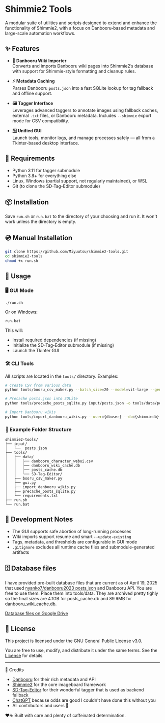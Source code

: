 # Shimmie2 Tools

A modular suite of utilities and scripts designed to extend and enhance the functionality of Shimmie2, with a focus on Danbooru-based metadata and large-scale automation workflows.

## ✨ Features

- **📄 Danbooru Wiki Importer**  
  Converts and imports Danbooru wiki pages into Shimmie2’s database with support for Shimmie-style formatting and cleanup rules.

- **⚡ Metadata Caching**  
  Parses Danbooru `posts.json` into a fast SQLite lookup for tag fallback and offline support.

- **🖼️ Tagger Interface**  
  Leverages advanced taggers to annotate images using fallback caches, external `.txt` files, or Danbooru metadata. Includes `--shimmie` export mode for CSV compatibility.

- **🪟 Unified GUI**  
  Launch tools, monitor logs, and manage processes safely — all from a Tkinter-based desktop interface.

## 🧠 Requirements

- Python 3.11 for tagger submodule
- Python 3.8+ for everything else
- Linux, Windows (partial support, not regularly maintained), or WSL
- Git (to clone the SD-Tag-Editor submodule)

## 📦 Installation

Save `run.sh` or `run.bat` to the directory of your choosing and run it. It won't work unless the directory is empty.

## 💿 Manual Installation

```bash
git clone https://github.com/Miyuutsu/shimmie2-tools.git
cd shimmie2-tools
chmod +x run.sh
```

## 🚀 Usage

### 🖥 GUI Mode

```bash
./run.sh
```

Or on Windows:

```bat
run.bat
```

This will:

- Install required dependencies (if missing)
- Initialize the SD-Tag-Editor submodule (if missing)
- Launch the Tkinter GUI

### 🛠 CLI Tools

All scripts are located in the `tools/` directory. Examples:

```bash
# Create CSV from various data
python tools/booru_csv_maker.py --batch_size=20 --model=vit-large --gen_threshold=0.35 --rating_threshold=0.35 --char_threshold=0.75 --subfolder=True --shimmie=True --no_prune=True --threads=16 --input_cache=tools/data/posts_cache.db

# Precache posts.json into SQLite
python tools/precache_posts_sqlite.py input/posts.json -o tools/data/posts_cache.db --threads 8

# Import Danbooru wikis
python tools/import_danbooru_wikis.py --user={dbuser} --db={shimmiedb} --pages=20 --convert=shimmie
```

### 🔗 Example Folder Structure

```
shimmie2-tools/
├── input/
│   └──  posts.json
├── tools/
│   ├── data/
│   │   ├── danbooru_character_webui.csv
│   │   ├── danbooru_wiki_cache.db
│   │   ├── posts_cache.db
│   │   └── SD-Tag-Editor/
│   ├── booru_csv_maker.py
│   ├── gui.py
│   ├── import_danbooru_wikis.py
│   ├── precache_posts_sqlite.py
│   └── requirements.txt
├── run.sh
└── run.bat
```

## 🧪 Development Notes

- The GUI supports safe abortion of long-running processes
- Wiki imports support resume and smart `--update-existing`
- Tags, metadata, and thresholds are configurable in GUI mode
- `.gitignore` excludes all runtime cache files and submodule-generated artifacts

## 🗄️ Database files

I have provided pre-built database files that are current as of April 19, 2025 that used [nyanko7/danbooru2023 posts.json](https://huggingface.co/datasets/nyanko7/danbooru2023/blob/main/metadata/posts.json) and Danbooru API.
You are free to use them. Place them into tools/data. They are archived pretty tighly so the final sizes are 4.1GB for posts_cache.db and 89.6MB for danbooru_wiki_cache.db.

[Database files on Google Drive](https://drive.google.com/drive/folders/106pn_tpW4QgpPj-kwHC4x6cvdiqw5MaH?usp=drive_link)

## 📜 License

This project is licensed under the GNU General Public License v3.0.

You are free to use, modify, and distribute it under the same terms.
See the [License](LICENSE) for details.

---

💖 Credits
- [Danbooru](https://danbooru.donmai.us/) for their rich metadata and API
- [Shimmie2](https://github.com/shish/shimmie2) for the core imageboard framework
- [SD-Tag-Editor](https://github.com/derrian-distro/SD-Tag-Editor) for their wonderful tagger that is used as backend fallback
- [ChatGPT](https://chatgpt.com) because odds are good I couldn't have done this without you
- All contributors and users 💜

❤️☕ Built with care and plenty of caffeinated determination.
